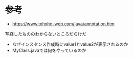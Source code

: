# 参考
- https://www.tohoho-web.com/java/annotation.htm

写経したもののわからないところだらけだ
- なぜインスタンス作成時にvalue1とvalue2が表示されるのか
- MyClass.javaでは何をやっているのか